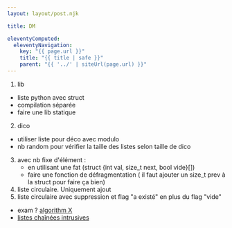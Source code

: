 ```yaml
---
layout: layout/post.njk

title: DM

eleventyComputed:
  eleventyNavigation:
    key: "{{ page.url }}"
    title: "{{ title | safe }}"
    parent: "{{ '../' | siteUrl(page.url) }}"
---
```


1. lib
  - liste python avec struct
  - compilation séparée
  - faire une lib statique
2. dico
  - utiliser liste pour déco avec modulo
  - nb random pour vérifier la taille des listes selon taille de dico
3. avec nb fixe d'élément :
   - en utilisant une fat (struct {int val, size_t next, bool vide}[])
   - faire une fonction de défragmentation ( il faut ajouter un size_t prev à la struct pour faire ça bien)
4. liste circulaire. Uniquement ajout
5. liste circulaire avec suppression et flag "a existé" en plus du flag "vide"

- exam ? [algorithm X](https://en.wikipedia.org/wiki/Knuth%27s_Algorithm_X)
- [listes chaînées intrusives](https://www.data-structures-in-practice.com/intrusive-linked-lists/)
